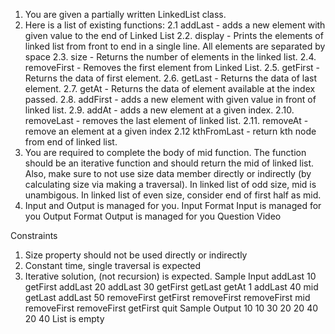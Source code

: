 1. You are given a partially written LinkedList class.
2. Here is a list of existing functions:
   2.1 addLast - adds a new element with given value to the end of Linked List
   2.2. display - Prints the elements of linked list from front to end in a single line.
   All elements are separated by space
   2.3. size - Returns the number of elements in the linked list.
   2.4. removeFirst - Removes the first element from Linked List.
   2.5. getFirst - Returns the data of first element.
   2.6. getLast - Returns the data of last element.
   2.7. getAt - Returns the data of element available at the index passed.
   2.8. addFirst - adds a new element with given value in front of linked list.
   2.9. addAt - adds a new element at a given index.
   2.10. removeLast - removes the last element of linked list.
   2.11. removeAt - remove an element at a given index
   2.12 kthFromLast - return kth node from end of linked list.
3. You are required to complete the body of mid function. The function should be an iterative function and should return the mid of linked list. Also, make sure to not use size data member directly or indirectly (by calculating size via making a traversal). In linked list of odd size, mid is unambigous. In linked list of even size, consider end of first half as mid.
4. Input and Output is managed for you.
   Input Format
   Input is managed for you
   Output Format
   Output is managed for you
   Question Video

Constraints

1. Size property should not be used directly or indirectly
2. Constant time, single traversal is expected
3. Iterative solution, (not recursion) is expected.
   Sample Input
   addLast 10
   getFirst
   addLast 20
   addLast 30
   getFirst
   getLast
   getAt 1
   addLast 40
   mid
   getLast
   addLast 50
   removeFirst
   getFirst
   removeFirst
   removeFirst
   mid
   removeFirst
   removeFirst
   getFirst
   quit
   Sample Output
   10
   10
   30
   20
   20
   40
   20
   40
   List is empty
